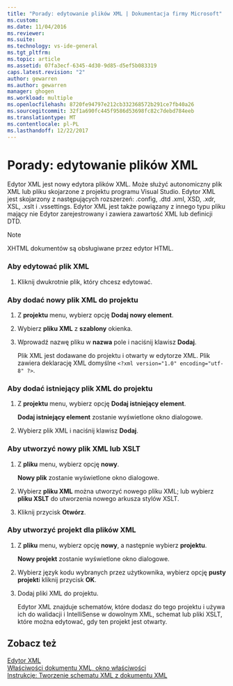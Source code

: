 ```yaml
---
title: "Porady: edytowanie plików XML | Dokumentacja firmy Microsoft"
ms.custom: 
ms.date: 11/04/2016
ms.reviewer: 
ms.suite: 
ms.technology: vs-ide-general
ms.tgt_pltfrm: 
ms.topic: article
ms.assetid: 07fa3ecf-6345-4d30-9d85-d5ef5b083319
caps.latest.revision: "2"
author: gewarren
ms.author: gewarren
manager: ghogen
ms.workload: multiple
ms.openlocfilehash: 8720fe94797e212cb332368572b291ce7fb40a26
ms.sourcegitcommit: 32f1a690fc445f9586d53698fc82c7debd784eeb
ms.translationtype: MT
ms.contentlocale: pl-PL
ms.lasthandoff: 12/22/2017
---
```

# <a name="how-to-edit-xml-files"></a>Porady: edytowanie plików XML
Edytor XML jest nowy edytora plików XML. Może służyć autonomiczny plik XML lub pliku skojarzone z projektu programu Visual Studio. Edytor XML jest skojarzony z następujących rozszerzeń: .config, .dtd .xml, XSD, .xdr, XSL, .xslt i .vssettings. Edytor XML jest także powiązany z innego typu pliku mający nie Edytor zarejestrowany i zawiera zawartość XML lub definicji DTD.  
  
> [!NOTE]
>  XHTML dokumentów są obsługiwane przez edytor HTML.  
  
### <a name="to-edit-an-xml-file"></a>Aby edytować plik XML  
  
1.  Kliknij dwukrotnie plik, który chcesz edytować.  
  
### <a name="to-add-a-new-xml-file-to-a-project"></a>Aby dodać nowy plik XML do projektu  
  
1.  Z **projektu** menu, wybierz opcję **Dodaj nowy element**.  
  
2.  Wybierz **pliku XML** z **szablony** okienka.  
  
3.  Wprowadź nazwę pliku w **nazwa** pole i naciśnij klawisz **Dodaj**.  
  
     Plik XML jest dodawane do projektu i otwarty w edytorze XML. Plik zawiera deklarację XML domyślne `<?xml version="1.0" encoding="utf-8" ?>`.  
  
### <a name="to-add-an-existing-xml-file-to-a-project"></a>Aby dodać istniejący plik XML do projektu  
  
1.  Z **projektu** menu, wybierz opcję **Dodaj istniejący element**.  
  
     **Dodaj istniejący element** zostanie wyświetlone okno dialogowe.  
  
2.  Wybierz plik XML i naciśnij klawisz **Dodaj**.  
  
### <a name="to-create-a-new-xml-or-xslt-file"></a>Aby utworzyć nowy plik XML lub XSLT  
  
1.  Z **pliku** menu, wybierz opcję **nowy**.  
  
     **Nowy plik** zostanie wyświetlone okno dialogowe.  
  
2.  Wybierz **pliku XML** można utworzyć nowego pliku XML; lub wybierz **pliku XSLT** do utworzenia nowego arkusza stylów XSLT.  
  
3.  Kliknij przycisk **Otwórz**.  
  
### <a name="to-create-a-project-for-xml-files"></a>Aby utworzyć projekt dla plików XML  
  
1.  Z **pliku** menu, wybierz opcję **nowy**, a następnie wybierz **projektu**.  
  
     **Nowy projekt** zostanie wyświetlone okno dialogowe.  
  
2.  Wybierz język kodu wybranych przez użytkownika, wybierz opcję **pusty projekt**i kliknij przycisk **OK**.  
  
3.  Dodaj pliki XML do projektu.  
  
     Edytor XML znajduje schematów, które dodasz do tego projektu i używa ich do walidacji i IntelliSense w dowolnym XML, schemat lub pliki XSLT, które można edytować, gdy ten projekt jest otwarty.  
  
## <a name="see-also"></a>Zobacz też  
 [Edytor XML](../xml-tools/xml-editor.md)   
 [Właściwości dokumentu XML, okno właściwości](../xml-tools/xml-document-properties-properties-window.md)   
 [Instrukcje: Tworzenie schematu XML z dokumentu XML](../xml-tools/how-to-create-an-xml-schema-from-an-xml-document.md)